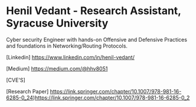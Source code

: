 # Henil Vedant   - Research Assistant, Syracuse University
Cyber security Engineer with hands-on Offensive and Defensive Practices and foundations in Networking/Routing Protocols.


[Linkedin]  https://www.linkedin.com/in/henil-vedant/

[Medium]    https://medium.com/@hhv8051

[CVE'S]   

[Research Paper] https://link.springer.com/chapter/10.1007/978-981-16-6285-0_24)https://link.springer.com/chapter/10.1007/978-981-16-6285-0_2     
         
